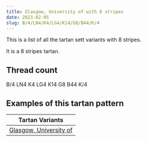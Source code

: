 ```yaml
---
title: Glasgow, University of with 8 stripes
date: 2023-02-05
slug: B/4/LN4/K4/LG4/K14/G8/B44/K/4
---
```

This is a list of all the tartan sett variants with 8 stripes.

It is a 8 stripes tartan.


## Thread count
B/4 LN4 K4 LG4 K14 G8 B44 K/4

## Examples of this tartan pattern

| Tartan Variants |
|---------------|
| [Glasgow, University of](/variants/b/4/ln4/k4/lg4/k14/g8/b44/k/4-b304080-g008000-k000000-lg908000-lne0e0e0)||
